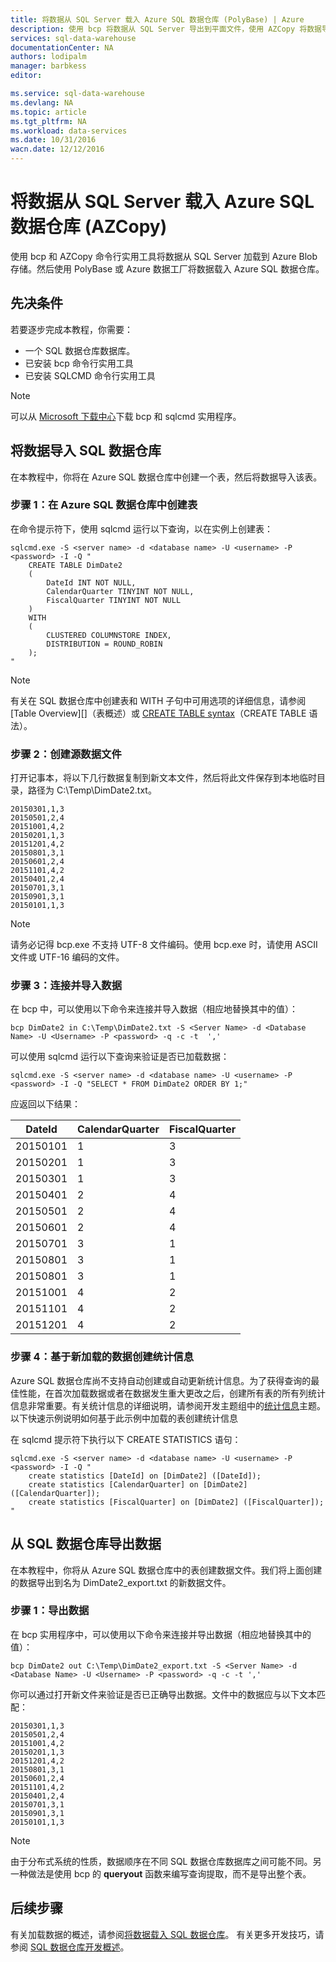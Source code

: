 ```yaml
---
title: 将数据从 SQL Server 载入 Azure SQL 数据仓库 (PolyBase) | Azure
description: 使用 bcp 将数据从 SQL Server 导出到平面文件，使用 AZCopy 将数据导入 Azure Blob 存储，使用 PolyBase 将数据引入 Azure SQL 数据仓库。
services: sql-data-warehouse
documentationCenter: NA
authors: lodipalm
manager: barbkess
editor: 

ms.service: sql-data-warehouse
ms.devlang: NA
ms.topic: article
ms.tgt_pltfrm: NA
ms.workload: data-services
ms.date: 10/31/2016
wacn.date: 12/12/2016
---
```


# 将数据从 SQL Server 载入 Azure SQL 数据仓库 (AZCopy)
使用 bcp 和 AZCopy 命令行实用工具将数据从 SQL Server 加载到 Azure Blob 存储。然后使用 PolyBase 或 Azure 数据工厂将数据载入 Azure SQL 数据仓库。

## 先决条件
若要逐步完成本教程，你需要：

* 一个 SQL 数据仓库数据库。
* 已安装 bcp 命令行实用工具
* 已安装 SQLCMD 命令行实用工具

>[!NOTE]
> 可以从 [Microsoft 下载中心][]下载 bcp 和 sqlcmd 实用程序。

## 将数据导入 SQL 数据仓库
在本教程中，你将在 Azure SQL 数据仓库中创建一个表，然后将数据导入该表。

### 步骤 1：在 Azure SQL 数据仓库中创建表
在命令提示符下，使用 sqlcmd 运行以下查询，以在实例上创建表：

    sqlcmd.exe -S <server name> -d <database name> -U <username> -P <password> -I -Q "
        CREATE TABLE DimDate2
        (
            DateId INT NOT NULL,
            CalendarQuarter TINYINT NOT NULL,
            FiscalQuarter TINYINT NOT NULL
        )
        WITH
        (
            CLUSTERED COLUMNSTORE INDEX,
            DISTRIBUTION = ROUND_ROBIN
        );
    "

>[!NOTE]
> 有关在 SQL 数据仓库中创建表和 WITH 子句中可用选项的详细信息，请参阅 [Table Overview][]（表概述）或 [CREATE TABLE syntax][]（CREATE TABLE 语法）。

### 步骤 2：创建源数据文件
打开记事本，将以下几行数据复制到新文本文件，然后将此文件保存到本地临时目录，路径为 C:\Temp\DimDate2.txt。

    20150301,1,3
    20150501,2,4
    20151001,4,2
    20150201,1,3
    20151201,4,2
    20150801,3,1
    20150601,2,4
    20151101,4,2
    20150401,2,4
    20150701,3,1
    20150901,3,1
    20150101,1,3

> [!NOTE]
> 请务必记得 bcp.exe 不支持 UTF-8 文件编码。使用 bcp.exe 时，请使用 ASCII 文件或 UTF-16 编码的文件。

### 步骤 3：连接并导入数据
在 bcp 中，可以使用以下命令来连接并导入数据（相应地替换其中的值）：

    bcp DimDate2 in C:\Temp\DimDate2.txt -S <Server Name> -d <Database Name> -U <Username> -P <password> -q -c -t  ','

可以使用 sqlcmd 运行以下查询来验证是否已加载数据：

    sqlcmd.exe -S <server name> -d <database name> -U <username> -P <password> -I -Q "SELECT * FROM DimDate2 ORDER BY 1;"

应返回以下结果：

DateId |CalendarQuarter |FiscalQuarter
----------- |--------------- |-------------
20150101 |1 |3
20150201 |1 |3
20150301 |1 |3
20150401 |2 |4
20150501 |2 |4
20150601 |2 |4
20150701 |3 |1
20150801 |3 |1
20150801 |3 |1
20151001 |4 |2
20151101 |4 |2
20151201 |4 |2

### 步骤 4：基于新加载的数据创建统计信息
Azure SQL 数据仓库尚不支持自动创建或自动更新统计信息。为了获得查询的最佳性能，在首次加载数据或者在数据发生重大更改之后，创建所有表的所有列统计信息非常重要。有关统计信息的详细说明，请参阅开发主题组中的[统计信息][Statistics]主题。以下快速示例说明如何基于此示例中加载的表创建统计信息

在 sqlcmd 提示符下执行以下 CREATE STATISTICS 语句：

    sqlcmd.exe -S <server name> -d <database name> -U <username> -P <password> -I -Q "
        create statistics [DateId] on [DimDate2] ([DateId]);
        create statistics [CalendarQuarter] on [DimDate2] ([CalendarQuarter]);
        create statistics [FiscalQuarter] on [DimDate2] ([FiscalQuarter]);
    "

## 从 SQL 数据仓库导出数据
在本教程中，你将从 Azure SQL 数据仓库中的表创建数据文件。我们将上面创建的数据导出到名为 DimDate2_export.txt 的新数据文件。

### 步骤 1：导出数据

在 bcp 实用程序中，可以使用以下命令来连接并导出数据（相应地替换其中的值）：

    bcp DimDate2 out C:\Temp\DimDate2_export.txt -S <Server Name> -d <Database Name> -U <Username> -P <password> -q -c -t ','

你可以通过打开新文件来验证是否已正确导出数据。文件中的数据应与以下文本匹配：

    20150301,1,3
    20150501,2,4
    20151001,4,2
    20150201,1,3
    20151201,4,2
    20150801,3,1
    20150601,2,4
    20151101,4,2
    20150401,2,4
    20150701,3,1
    20150901,3,1
    20150101,1,3

>[!NOTE]
> 由于分布式系统的性质，数据顺序在不同 SQL 数据仓库数据库之间可能不同。另一种做法是使用 bcp 的 **queryout** 函数来编写查询提取，而不是导出整个表。

## 后续步骤
有关加载数据的概述，请参阅[将数据载入 SQL 数据仓库][Load data into SQL Data Warehouse]。
有关更多开发技巧，请参阅 [SQL 数据仓库开发概述][SQL Data Warehouse development overview]。

<!--Image references-->

<!--Article references-->

[Load data into SQL Data Warehouse]: ./sql-data-warehouse-overview-load.md
[SQL Data Warehouse development overview]: ./sql-data-warehouse-overview-develop.md
[Table Design]: ./sql-data-warehouse-tables-overview.md
[Statistics]: ./sql-data-warehouse-tables-statistics.md

<!--MSDN references-->
[bcp]: https://msdn.microsoft.com/zh-cn/library/ms162802.aspx
[CREATE TABLE syntax]: https://msdn.microsoft.com/zh-cn/library/mt203953.aspx

<!--Other Web references-->

[Microsoft 下载中心]: https://www.microsoft.com/download/details.aspx?id=36433

<!---HONumber=Mooncake_1205_2016-->